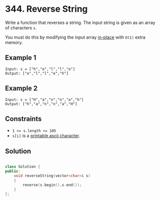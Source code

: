 # 344. Reverse String

Write a function that reverses a string. The input string is given as an array of characters `s`.

You must do this by modifying the input array [in-place](https://en.wikipedia.org/wiki/In-place_algorithm) with `O(1)` extra memory.

## Example 1

```text
Input: s = ["h","e","l","l","o"]
Output: ["o","l","l","e","h"]
```

## Example 2

```text
Input: s = ["H","a","n","n","a","h"]
Output: ["h","a","n","n","a","H"]
```

## Constraints

- `1 <= s.length <= 105`
- `s[i]` is a [printable ascii character](https://en.wikipedia.org/wiki/ASCII#Printable_characters).

## Solution

```cpp

class Solution {
public:
    void reverseString(vector<char>& s)
    {
        reverse(s.begin(),s.end());
    }
};

```
